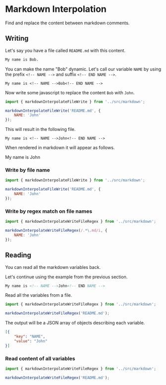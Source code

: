 # Markdown Interpolation
Find and replace the content between markdown comments.

## Writing
Let's say you have a file called `README.md` with this content.
```md
My name is Bob.
```

You can make the name "Bob" dynamic. Let's call our variable `NAME` by using the prefix `<!-- NAME -->` and suffix `<!-- END NAME -->`.
```
My name is <!-- NAME -->Bob<!-- END NAME -->
```

Now write some javascript to replace the content `Bob` with `John`.
```js
import { markdownInterpolateFileWrite } from '../src/markdown';

markdownInterpolateFileWrite('README.md', {
    NAME: 'John'
});
```
This will result in the following file.
```
My name is <!-- NAME -->John<!-- END NAME -->
```
When rendered in markdown it will appear as follows.

My name is <!-- NAME -->John<!-- END NAME -->

### Write by file name
```js
import { markdownInterpolateFileWrite } from '../src/markdown';

markdownInterpolateFileWrite('README.md', {
    NAME: 'John'
});
```

### Write by regex match on file names
```js
import { markdownInterpolateWriteFileRegex } from '../src/markdown';

markdownInterpolateWriteFileRegex(/.*\.md/i, {
    NAME: 'John'
});
```

## Reading
You can read all the markdown variables back.

Let's continue using the example from the previous section.
```md
My name is <!-- NAME -->John<!-- END NAME -->
```
Read all the variables from a file.
```js
import { markdownInterpolateWriteFileRegex } from '../src/markdown';

markdownInterpolateWriteFileRegex('README.md');
```
The output will be a JSON array of objects describing each variable.
```json
[{
    "key": "NAME",
    "value": "John"
}]
```

### Read content of all variables
```js
import { markdownInterpolateWriteFileRegex } from '../src/markdown';

markdownInterpolateWriteFileRegex('README.md');
```